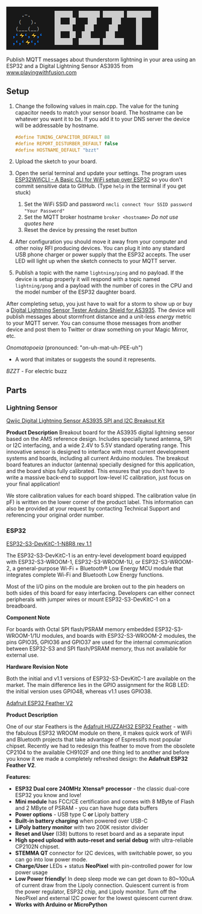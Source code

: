 ![logo.png](logo.png)

Publish MQTT messages about thunderstorm lightning in your area using an ESP32 and a Digital Lightning Sensor AS3935 from www.playingwithfusion.com

## Setup

1. Change the following values in main.cpp. The value for the tuning capacitor needs to match your sensor board. The hostname can be whatever you want it to be. If you add it to your DNS server the device will be addressable by hostname.
   
   ```cpp
   #define TUNING_CAPACITOR_DEFAULT 88
   #define REPORT_DISTURBER_DEFAULT false
   #define HOSTNAME_DEFAULT "bzzt"
   ```

2. Upload the sketch to your board.

3. Open the serial terminal and update your settings. The program uses [ESP32WifiCLI - A Basic CLI for WiFi setup over ESP32](https://github.com/hpsaturn/esp32-wifi-cli) so you don't commit sensitive data to GitHub. (Type ``help`` in the terminal if you get stuck)
   
   1. Set the WiFi SSID and password ``nmcli connect Your SSID password "Your Password"``
   2. Set the MQTT broker hostname ``broker <hostname>`` *Do not use quotes here*
   3. Reset the device by pressing the reset button

4. After configuration you should move it away from your computer and other noisy RFI producing devices. You can plug it into any standard USB phone charger or power supply that the ESP32 accepts. The user LED will light up when the sketch connects to your MQTT server.

5. Publish a topic with the name ``lightning/ping`` and no payload. If the device is setup properly it will respond with a topic named ``lightning/pong`` and a payload with the number of cores in the CPU and the model number of the ESP32 daughter board.

After completing setup, you just have to wait for a storm to show up or buy a [Digital Lightning Sensor Tester Arduino Shield for AS3935](https://www.playingwithfusion.com/productview.php?pdid=55&catid=1012). The device will publish messages about stormfront distance and a unit-less *energy* metric to your MQTT server. You can consume those messages from another device and post them to Twitter or draw something on your Magic Mirror, etc.

*Onomatopoeia* (pronounced: "on-uh-mat-uh-PEE-uh")  

- A word that imitates or suggests the sound it represents.

*BZZT* - For electric buzz

## Parts

### Lightning Sensor

[Qwiic Digital Lightning Sensor AS3935 SPI and I2C Breakout Kit](https://www.playingwithfusion.com/productview.php?pdid=135&catid=1012)

**Product Description**
Breakout board for the AS3935 digital lightning sensor based on the AMS reference design. Includes specially tuned antenna, SPI or I2C interfacing, and a wide 2.4V to 5.5V standard operating range. This innovative sensor is designed to interface with most current development systems and boards, including all current Arduino modules. The breakout board features an inductor (antenna) specially designed for this application, and the board ships fully calibrated. This ensures that you don’t have to write a massive back-end to support low-level IC calibration, just focus on your final application!

We store calibration values for each board shipped. The calibration value (in pF) is written on the lower corner of the product label. This information can also be provided at your request by contacting Technical Support and referencing your original order number.

### ESP32

[ESP32-S3-DevKitC-1-N8R8 rev 1.1](https://docs.espressif.com/projects/esp-dev-kits/en/latest/esp32s3/esp32-s3-devkitc-1/user_guide.html)

The ESP32-S3-DevKitC-1 is an entry-level development board equipped with ESP32-S3-WROOM-1, ESP32-S3-WROOM-1U, or ESP32-S3-WROOM-2, a general-purpose Wi-Fi + Bluetooth® Low Energy MCU module that integrates complete Wi-Fi and Bluetooth Low Energy functions.

Most of the I/O pins on the module are broken out to the pin headers on both sides of this board for easy interfacing. Developers can either connect peripherals with jumper wires or mount ESP32-S3-DevKitC-1 on a breadboard.

**Component Note**

For boards with Octal SPI flash/PSRAM memory embedded ESP32-S3-WROOM-1/1U modules, and boards with ESP32-S3-WROOM-2 modules, the pins GPIO35, GPIO36 and GPIO37 are used for the internal communication between ESP32-S3 and SPI flash/PSRAM memory, thus not available for external use.

**Hardware Revision Note**

Both the initial and v1.1 versions of ESP32-S3-DevKitC-1 are available on the market. The main difference lies in the GPIO assignment for the RGB LED: the initial version uses GPIO48, whereas v1.1 uses GPIO38.

[Adafruit ESP32 Feather V2](https://www.adafruit.com/product/5400)

**Product Description**

One of our star Feathers is the [Adafruit HUZZAH32 ESP32 Feather](https://www.adafruit.com/product/3405) - with the fabulous ESP32 WROOM module on there, it makes quick work of WiFi and Bluetooth projects that take advantage of Espressifs most popular chipset. Recently we had to redesign this feather to move from the obsolete CP2104 to the available CH9102F and one thing led to another and before you know it we made a completely refreshed design: the **Adafruit ESP32 Feather V2**.

**Features:**

- **ESP32 Dual core 240MHz Xtensa®** **processor** - the classic dual-core ESP32 you know and love!
- **Mini module** has FCC/CE certification and comes with 8 MByte of Flash and 2 MByte of PSRAM - you can have huge data buffers
- **Power options** - USB type C **or** Lipoly battery
- **Built-in battery charging** when powered over USB-C
- **LiPoly battery monitor** with two 200K resistor divider
- **Reset and User** (I38) buttons to reset board and as a separate input
- **High speed upload with auto-reset and serial debug** with ultra-reliable CP2102N chipset.
- **STEMMA QT** connector for I2C devices, with switchable power, so you can go into low power mode.
- **Charge/User** LEDs + status **NeoPixel** with pin-controlled power for low power usage
- **Low Power friendly**! In deep sleep mode we can get down to 80~100uA of current draw from the Lipoly connection. Quiescent current is from the power regulator, ESP32 chip, and Lipoly monitor. Turn off the NeoPixel and external I2C power for the lowest quiescent current draw.
- **Works with Arduino or MicroPython**